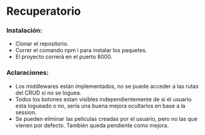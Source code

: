 # Recuperatorio

### Instalación:
* Clonar el repositorio.
* Correr el comando npm i para instalar los paquetes.
* El proyecto correrá en el puerto 8000.

### Aclaraciones:
* Los middlewares están implementados, no se puede acceder a las rutas del CRUD si no se loguea.
* Todos los botones estan visibles independientemente de si el usuario esta logueado o no, sería una buena mejora ocultarlos en base a la session.
* Se pueden eliminar las películas creadas por el usuario, pero no las que vienen por defecto. También queda pendiente como mejora.
